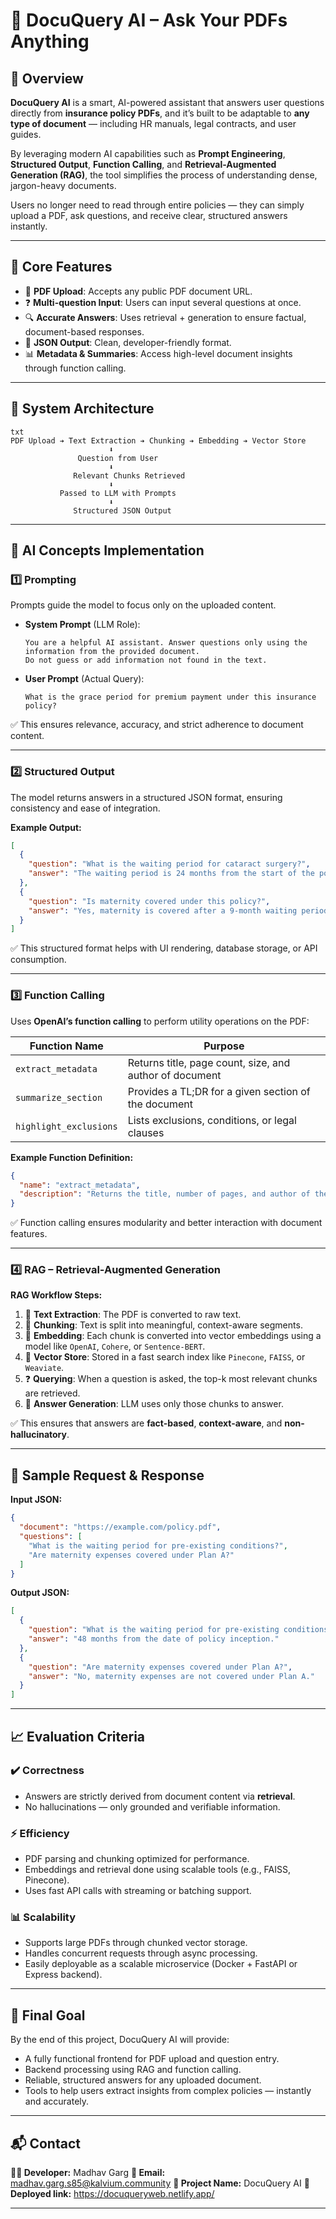 # 📄 DocuQuery AI – Ask Your PDFs Anything

## 🧠 Overview

**DocuQuery AI** is a smart, AI-powered assistant that answers user questions directly from **insurance policy PDFs**, and it’s built to be adaptable to **any type of document** — including HR manuals, legal contracts, and user guides.

By leveraging modern AI capabilities such as **Prompt Engineering**, **Structured Output**, **Function Calling**, and **Retrieval-Augmented Generation (RAG)**, the tool simplifies the process of understanding dense, jargon-heavy documents.

Users no longer need to read through entire policies — they can simply upload a PDF, ask questions, and receive clear, structured answers instantly.

---

## 🚀 Core Features

* 📄 **PDF Upload**: Accepts any public PDF document URL.
* ❓ **Multi-question Input**: Users can input several questions at once.
* 🔍 **Accurate Answers**: Uses retrieval + generation to ensure factual, document-based responses.
* 🧱 **JSON Output**: Clean, developer-friendly format.
* 📊 **Metadata & Summaries**: Access high-level document insights through function calling.

---

## 🔧 System Architecture

```
txt
PDF Upload ➔ Text Extraction ➔ Chunking ➔ Embedding ➔ Vector Store
                      ⬇
               Question from User
                      ⬇
              Relevant Chunks Retrieved
                      ⬇
           Passed to LLM with Prompts
                      ⬇
              Structured JSON Output
```

---

## 🧹 AI Concepts Implementation

### 1️⃣ Prompting

Prompts guide the model to focus only on the uploaded content.

* **System Prompt** (LLM Role):

  ```
  You are a helpful AI assistant. Answer questions only using the information from the provided document.
  Do not guess or add information not found in the text.
  ```

* **User Prompt** (Actual Query):

  ```
  What is the grace period for premium payment under this insurance policy?
  ```

✅ This ensures relevance, accuracy, and strict adherence to document content.

---

### 2️⃣ Structured Output

The model returns answers in a structured JSON format, ensuring consistency and ease of integration.

**Example Output:**

```json
[
  {
    "question": "What is the waiting period for cataract surgery?",
    "answer": "The waiting period is 24 months from the start of the policy."
  },
  {
    "question": "Is maternity covered under this policy?",
    "answer": "Yes, maternity is covered after a 9-month waiting period under Plan B and C."
  }
]
```

✅ This structured format helps with UI rendering, database storage, or API consumption.

---

### 3️⃣ Function Calling

Uses **OpenAI’s function calling** to perform utility operations on the PDF:

| Function Name          | Purpose                                                 |
| ---------------------- | ------------------------------------------------------- |
| `extract_metadata`     | Returns title, page count, size, and author of document |
| `summarize_section`    | Provides a TL;DR for a given section of the document    |
| `highlight_exclusions` | Lists exclusions, conditions, or legal clauses          |

**Example Function Definition:**

```json
{
  "name": "extract_metadata",
  "description": "Returns the title, number of pages, and author of the uploaded PDF."
}
```

✅ Function calling ensures modularity and better interaction with document features.

---

### 4️⃣ RAG – Retrieval-Augmented Generation

**RAG Workflow Steps:**

1. 📄 **Text Extraction**: The PDF is converted to raw text.
2. 🧩 **Chunking**: Text is split into meaningful, context-aware segments.
3. 🧠 **Embedding**: Each chunk is converted into vector embeddings using a model like `OpenAI`, `Cohere`, or `Sentence-BERT`.
4. 💃 **Vector Store**: Stored in a fast search index like `Pinecone`, `FAISS`, or `Weaviate`.
5. ❓ **Querying**: When a question is asked, the top-k most relevant chunks are retrieved.
6. 🧠 **Answer Generation**: LLM uses only those chunks to answer.

✅ This ensures that answers are **fact-based**, **context-aware**, and **non-hallucinatory**.

---

## 🧪 Sample Request & Response

**Input JSON:**

```json
{
  "document": "https://example.com/policy.pdf",
  "questions": [
    "What is the waiting period for pre-existing conditions?",
    "Are maternity expenses covered under Plan A?"
  ]
}
```

**Output JSON:**

```json
[
  {
    "question": "What is the waiting period for pre-existing conditions?",
    "answer": "48 months from the date of policy inception."
  },
  {
    "question": "Are maternity expenses covered under Plan A?",
    "answer": "No, maternity expenses are not covered under Plan A."
  }
]
```

---

## 📈 Evaluation Criteria

### ✔️ Correctness

* Answers are strictly derived from document content via **retrieval**.
* No hallucinations — only grounded and verifiable information.

### ⚡ Efficiency

* PDF parsing and chunking optimized for performance.
* Embeddings and retrieval done using scalable tools (e.g., FAISS, Pinecone).
* Uses fast API calls with streaming or batching support.

### 📊 Scalability

* Supports large PDFs through chunked vector storage.
* Handles concurrent requests through async processing.
* Easily deployable as a scalable microservice (Docker + FastAPI or Express backend).

---

## 🎯 Final Goal

By the end of this project, DocuQuery AI will provide:

* A fully functional frontend for PDF upload and question entry.
* Backend processing using RAG and function calling.
* Reliable, structured answers for any uploaded document.
* Tools to help users extract insights from complex policies — instantly and accurately.

---

## 📬 Contact

**🧑‍💻 Developer:** Madhav Garg
**📧 Email:** [madhav.garg.s85@kalvium.community](mailto:madhav.garg.s85@kalvium.community)
**🔗 Project Name:** DocuQuery AI
**🔗 Deployed link:** https://docuqueryweb.netlify.app/

---
